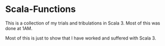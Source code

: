 # Scala-Functions
This is a collection of my trials and tribulations in Scala 3. Most of this was done at 1AM. 

Most of this is just to show that I have worked and suffered with Scala 3. 
